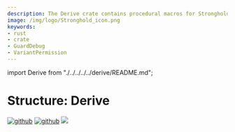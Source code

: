 ```yaml
---
description: The Derive crate contains procedural macros for Stronghold.
image: /img/logo/Stronghold_icon.png
keywords:
- rust
- crate
- GuardDebug
- VariantPermission
---
```

import Derive from "./../../../../derive/README.md";

# Structure: Derive

[![github](https://img.shields.io/badge/github-source-blue.svg)](https://github.com/iotaledger/stronghold.rs/tree/dev/derive)  [![github](https://img.shields.io/badge/rust-docs-green.svg)](https://docs.rs/stronghold-p2p) [![](https://img.shields.io/crates/v/stronghold-derive.svg)](https://crates.io/crates/stronghold-derive)

<Derive/>
